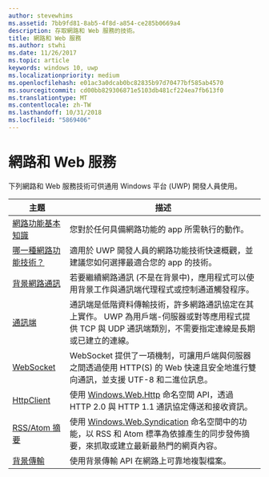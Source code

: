 ```yaml
---
author: stevewhims
ms.assetid: 7bb9fd81-8ab5-4f8d-a854-ce285b0669a4
description: 存取網路和 Web 服務的技術。
title: 網路和 Web 服務
ms.author: stwhi
ms.date: 11/26/2017
ms.topic: article
keywords: windows 10, uwp
ms.localizationpriority: medium
ms.openlocfilehash: e01ac3a0dcab0bc82835b97d70477bf585ab4570
ms.sourcegitcommit: cd00bb829306871e5103db481cf224ea7fb613f0
ms.translationtype: MT
ms.contentlocale: zh-TW
ms.lasthandoff: 10/31/2018
ms.locfileid: "5869406"
---
```

# <a name="networking-and-web-services"></a>網路和 Web 服務

下列網路和 Web 服務技術可供通用 Windows 平台 (UWP) 開發人員使用。

| 主題 | 描述 |
| - | - |
| [網路功能基本知識](networking-basics.md) | 您對於任何具備網路功能的 app 所需執行的動作。 |
| [哪一種網路功能技術？](which-networking-technology.md) | 適用於 UWP 開發人員的網路功能技術快速概觀，並建議您如何選擇最適合您的 app 的技術。 |
| [背景網路通訊](network-communications-in-the-background.md) | 若要繼續網路通訊 (不是在背景中)，應用程式可以使用背景工作與通訊端代理程式或控制通道觸發程序。 |
| [通訊端](sockets.md) | 通訊端是低階資料傳輸技術，許多網路通訊協定在其上實作。 UWP 為用戶端-伺服器或對等應用程式提供 TCP 與 UDP 通訊端類別，不需要指定連線是長期或已建立的連線。 |
| [WebSocket](websockets.md) | WebSocket 提供了一項機制，可讓用戶端與伺服器之間透過使用 HTTP(S) 的 Web 快速且安全地進行雙向通訊，並支援 UTF-8 和二進位訊息。 |
| [HttpClient](httpclient.md) | 使用 [Windows.Web.Http](https://msdn.microsoft.com/library/windows/apps/dn279692) 命名空間 API，透過 HTTP 2.0 與 HTTP 1.1 通訊協定傳送和接收資訊。 |
| [RSS/Atom 摘要](web-feeds.md) | 使用 [Windows.Web.Syndication](https://msdn.microsoft.com/library/windows/apps/br243632) 命名空間中的功能，以 RSS 和 Atom 標準為依據產生的同步發佈摘要，來抓取或建立最新最熱門的網頁內容。 |
| [背景傳輸](background-transfers.md) | 使用背景傳輸 API 在網路上可靠地複製檔案。 |
